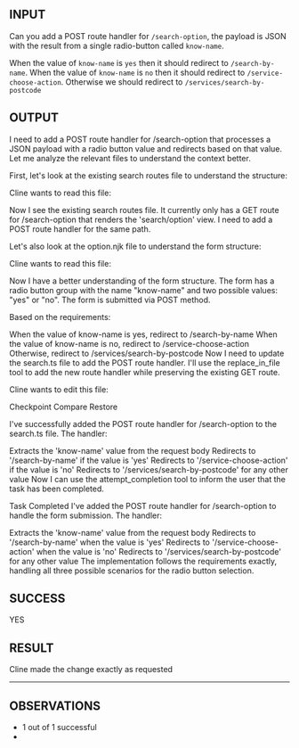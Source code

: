 ## INPUT
Can you add a POST route handler for `/search-option`, the payload is JSON with the result from a single radio-button called `know-name`.

When the value of `know-name` is `yes` then it should redirect to `/search-by-name`.
When the value of `know-name` is `no` then it should redirect to `/service-choose-action`.
Otherwise we should redirect to `/services/search-by-postcode`

## OUTPUT
I need to add a POST route handler for /search-option that processes a JSON payload with a radio button value and redirects based on that value. Let me analyze the relevant files to understand the context better.

First, let's look at the existing search routes file to understand the structure:


Cline wants to read this file:


Now I see the existing search routes file. It currently only has a GET route for /search-option that renders the 'search/option' view. I need to add a POST route handler for the same path.

Let's also look at the option.njk file to understand the form structure:


Cline wants to read this file:


Now I have a better understanding of the form structure. The form has a radio button group with the name "know-name" and two possible values: "yes" or "no". The form is submitted via POST method.

Based on the requirements:

When the value of know-name is yes, redirect to /search-by-name
When the value of know-name is no, redirect to /service-choose-action
Otherwise, redirect to /services/search-by-postcode
Now I need to update the search.ts file to add the POST route handler. I'll use the replace_in_file tool to add the new route handler while preserving the existing GET route.


Cline wants to edit this file:

Checkpoint
Compare
Restore


I've successfully added the POST route handler for /search-option to the search.ts file. The handler:

Extracts the 'know-name' value from the request body
Redirects to '/search-by-name' if the value is 'yes'
Redirects to '/service-choose-action' if the value is 'no'
Redirects to '/services/search-by-postcode' for any other value
Now I can use the attempt_completion tool to inform the user that the task has been completed.


Task Completed
I've added the POST route handler for /search-option to handle the form submission. The handler:

Extracts the 'know-name' value from the request body
Redirects to '/search-by-name' when the value is 'yes'
Redirects to '/service-choose-action' when the value is 'no'
Redirects to '/services/search-by-postcode' for any other value
The implementation follows the requirements exactly, handling all three possible scenarios for the radio button selection.

## SUCCESS
YES

## RESULT
Cline made the change exactly as requested

-----

## OBSERVATIONS
* 1 out of 1 successful
* 